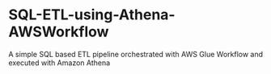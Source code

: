 # SQL-ETL-using-Athena-AWSWorkflow
A simple SQL based ETL pipeline orchestrated with AWS Glue Workflow and executed with Amazon Athena
